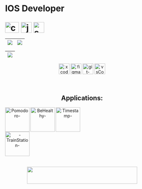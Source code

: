 

<h1>  


  
  <div align="left">
  
  <p>IOS Developer</p> 
  <img align="top" alt="c-"  height="35" width="45" src="https://cdn.jsdelivr.net/gh/devicons/devicon/icons/c/c-original.svg"/>
  <img align="top" alt="java-"  height="35" width="35" src="https://cdn.jsdelivr.net/gh/devicons/devicon/icons/java/java-original.svg"/>
  <img align="top" alt="swift-" height="35" width="35" src="https://cdn.jsdelivr.net/gh/devicons/devicon/icons/swift/swift-original.svg"/> 
      
  </div>

  </h1>


  
  <!-- 
      <a href="https://mail.google.com/mail/u/0/#inbox?compose=SxfkdqMFJBqfqFNWLnVfKdqgTsHwTsjRPCrqXnjSVFpxmQRZGNJGxjFHrfQhGdRFtzDzDCsFHHsZZTWxqPmFLnVfKQRWDztmNKSFGkLPjRbTBFDHhnq">
  <img align="left" height="35" width="45" src="https://cdn.discordapp.com/attachments/819226289789075497/1012727062190108753/gmail-logo-2-1.png"/>
        
    -->
        
  

  
<div align="center"><!-- MAIN DIV........................................................ -->

    


| ![](http://github-profile-summary-cards.vercel.app/api/cards/stats?username=GabrielRossi-gr&theme=nord_dark) | ![](http://github-profile-summary-cards.vercel.app/api/cards/repos-per-language?username=GabrielRossi-gr&hide=Html&theme=nord_dark) |
| :-: | :-: |

| ![](http://github-profile-summary-cards.vercel.app/api/cards/profile-details?username=GabrielRossi-gr&theme=nord_dark)|
| :-: |

<div align="center">
  <img align="" alt="xcode-"  height="35" width="35" src="https://cdn.jsdelivr.net/gh/devicons/devicon/icons/xcode/xcode-original.svg"/>
  <img align="" alt="figma-"  height="35" width="35" src="https://cdn.jsdelivr.net/gh/devicons/devicon/icons/figma/figma-original.svg"/>
  <img align="" alt="git-"  height="35" width="35" src="https://cdn.jsdelivr.net/gh/devicons/devicon/icons/git/git-original.svg"/>
  <img align="" alt="vsCode-"  height="35" width="35" src="https://cdn.jsdelivr.net/gh/devicons/devicon/icons/vscode/vscode-original.svg"/>
  </div>

<br>
<br>


<h2>Applications:</h2>
<div align="">
  
  <a href="https://testflight.apple.com/join/kLTAoUO3">
  <img align="left" alt="Pomodoro-" height="80" width="80"  style="border-radius:300" src="https://cdn.discordapp.com/attachments/1108011461999079467/1177972163249197127/PomodoroIcon.png?ex=664d51d1&is=664c0051&hm=dd79e15652cf34079efb11e262e37a1d7e0106986765e15fd840e4c1ec37a356&"/>

<a href="https://testflight.apple.com/join/BW4Yzt24">
  <img align="left" alt="BeHealthy-" height="80" width="80"  style="border-radius:300" src="https://media.discordapp.net/attachments/1108011461999079467/1177979061977501706/BeHealthyIcon.png?ex=6623d0fe&is=66115bfe&hm=42c4751b334c1219f09cfdacb3ad65aedf2ab158cd6c983cbd1dd6abcaa254dc&=&format=webp&quality=lossless&width=1158&height=1158"/>

<a href="https://apps.apple.com/us/app/timestamp-odyssey/id6471782796?ppid=46f7c06b-23fc-453e-8672-2086386809e4">
  <img align="left" alt="Timestamp-" height="80" width="80"  style="border-radius:300" src="https://cdn.discordapp.com/attachments/1108011461999079467/1177981266222649404/TimestampIcon.png?ex=664d5a4b&is=664c08cb&hm=57070daa4c47cb29cb42298899b3e3b3b101d721fcf0825136257de8b7f1fed1&"/>

  <br>
  <br>
  <br>
</div>


<h2></h2>
<div align="">

  <a href="https://testflight.apple.com/join/aBfug4ZK">
  <img align="left" alt="-TrainStation-" height="80" width="80"  style="border-radius:300" src="https://cdn.discordapp.com/attachments/1108011461999079467/1228322685973696602/Frame_3.png?ex=664d3de5&is=664bec65&hm=3de6eba6ea3d41c9717faa2d19cf062fc34f6dc9d6ce1887104a8ce269b0ae50&"/>

  <br>
  <br>
  <br>
</div>


<h2></h2>
 <div align="center">
   <br>
   <br>
  <a href="https://www.linkedin.com/in/gabriel-s-rossi/">
  <img align="center" height="56" width="361"  style="border-radius:50" src="https://media.discordapp.net/attachments/1108011461999079467/1230487004467171359/Group_6.png?ex=66337f53&is=66210a53&hm=603861c5de8023e689fbc6fe2a44d09333a8463a3c8cbd4a09e4a711b8331abf&=&format=webp&quality=lossless&width=1600&height=248"/>
  </div>



 
 
 <!--  
 
...............█...............
..............█ █..............
.............█   █.............
............█  O  █............
...........█ O   O █...........
...........█ O   O █...........
...........█   O   █...........
...........█       █...........
...........█       █ ..........
..........██   █   ██..........
.........███   █   ███.........
........████   █   ████........
.......█████_______█████.......
............██   ██............
............██   ██............
............|.....|............
.............|.....|...........
............|.....|............
   
  -->
 
<!-- CLOUSE MAIN DIV ......................................................................................--> 



  
